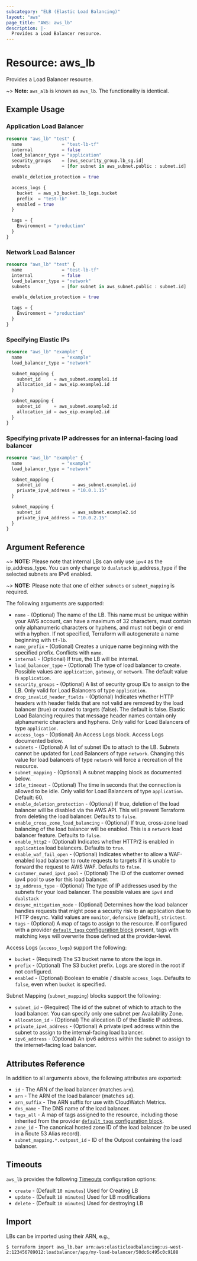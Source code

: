 ```yaml
---
subcategory: "ELB (Elastic Load Balancing)"
layout: "aws"
page_title: "AWS: aws_lb"
description: |-
  Provides a Load Balancer resource.
---
```


# Resource: aws_lb

Provides a Load Balancer resource.

~> **Note:** `aws_alb` is known as `aws_lb`. The functionality is identical.

## Example Usage

### Application Load Balancer

```terraform
resource "aws_lb" "test" {
  name               = "test-lb-tf"
  internal           = false
  load_balancer_type = "application"
  security_groups    = [aws_security_group.lb_sg.id]
  subnets            = [for subnet in aws_subnet.public : subnet.id]

  enable_deletion_protection = true

  access_logs {
    bucket  = aws_s3_bucket.lb_logs.bucket
    prefix  = "test-lb"
    enabled = true
  }

  tags = {
    Environment = "production"
  }
}
```

### Network Load Balancer

```terraform
resource "aws_lb" "test" {
  name               = "test-lb-tf"
  internal           = false
  load_balancer_type = "network"
  subnets            = [for subnet in aws_subnet.public : subnet.id]

  enable_deletion_protection = true

  tags = {
    Environment = "production"
  }
}
```

### Specifying Elastic IPs

```terraform
resource "aws_lb" "example" {
  name               = "example"
  load_balancer_type = "network"

  subnet_mapping {
    subnet_id     = aws_subnet.example1.id
    allocation_id = aws_eip.example1.id
  }

  subnet_mapping {
    subnet_id     = aws_subnet.example2.id
    allocation_id = aws_eip.example2.id
  }
}
```

### Specifying private IP addresses for an internal-facing load balancer

```terraform
resource "aws_lb" "example" {
  name               = "example"
  load_balancer_type = "network"

  subnet_mapping {
    subnet_id            = aws_subnet.example1.id
    private_ipv4_address = "10.0.1.15"
  }

  subnet_mapping {
    subnet_id            = aws_subnet.example2.id
    private_ipv4_address = "10.0.2.15"
  }
}
```

## Argument Reference

~> **NOTE:** Please note that internal LBs can only use `ipv4` as the ip_address_type. You can only change to `dualstack` ip_address_type if the selected subnets are IPv6 enabled.

~> **NOTE:** Please note that one of either `subnets` or `subnet_mapping` is required.

The following arguments are supported:

* `name` - (Optional) The name of the LB. This name must be unique within your AWS account, can have a maximum of 32 characters,
must contain only alphanumeric characters or hyphens, and must not begin or end with a hyphen. If not specified,
Terraform will autogenerate a name beginning with `tf-lb`.
* `name_prefix` - (Optional) Creates a unique name beginning with the specified prefix. Conflicts with `name`.
* `internal` - (Optional) If true, the LB will be internal.
* `load_balancer_type` - (Optional) The type of load balancer to create. Possible values are `application`, `gateway`, or `network`. The default value is `application`.
* `security_groups` - (Optional) A list of security group IDs to assign to the LB. Only valid for Load Balancers of type `application`.
* `drop_invalid_header_fields` - (Optional) Indicates whether HTTP headers with header fields that are not valid are removed by the load balancer (true) or routed to targets (false). The default is false. Elastic Load Balancing requires that message header names contain only alphanumeric characters and hyphens. Only valid for Load Balancers of type `application`.
* `access_logs` - (Optional) An Access Logs block. Access Logs documented below.
* `subnets` - (Optional) A list of subnet IDs to attach to the LB. Subnets
cannot be updated for Load Balancers of type `network`. Changing this value
for load balancers of type `network` will force a recreation of the resource.
* `subnet_mapping` - (Optional) A subnet mapping block as documented below.
* `idle_timeout` - (Optional) The time in seconds that the connection is allowed to be idle. Only valid for Load Balancers of type `application`. Default: 60.
* `enable_deletion_protection` - (Optional) If true, deletion of the load balancer will be disabled via
   the AWS API. This will prevent Terraform from deleting the load balancer. Defaults to `false`.
* `enable_cross_zone_load_balancing` - (Optional) If true, cross-zone load balancing of the load balancer will be enabled.
   This is a `network` load balancer feature. Defaults to `false`.
* `enable_http2` - (Optional) Indicates whether HTTP/2 is enabled in `application` load balancers. Defaults to `true`.
* `enable_waf_fail_open` - (Optional) Indicates whether to allow a WAF-enabled load balancer to route requests to targets if it is unable to forward the request to AWS WAF. Defaults to `false`.
* `customer_owned_ipv4_pool` - (Optional) The ID of the customer owned ipv4 pool to use for this load balancer.
* `ip_address_type` - (Optional) The type of IP addresses used by the subnets for your load balancer. The possible values are `ipv4` and `dualstack`
* `desync_mitigation_mode` - (Optional) Determines how the load balancer handles requests that might pose a security risk to an application due to HTTP desync. Valid values are `monitor`, `defensive` (default), `strictest`.
* `tags` - (Optional) A map of tags to assign to the resource. If configured with a provider [`default_tags` configuration block](/docs/providers/aws/index.html#default_tags-configuration-block) present, tags with matching keys will overwrite those defined at the provider-level.

Access Logs (`access_logs`) support the following:

* `bucket` - (Required) The S3 bucket name to store the logs in.
* `prefix` - (Optional) The S3 bucket prefix. Logs are stored in the root if not configured.
* `enabled` - (Optional) Boolean to enable / disable `access_logs`. Defaults to `false`, even when `bucket` is specified.

Subnet Mapping (`subnet_mapping`) blocks support the following:

* `subnet_id` - (Required) The id of the subnet of which to attach to the load balancer. You can specify only one subnet per Availability Zone.
* `allocation_id` - (Optional) The allocation ID of the Elastic IP address.
* `private_ipv4_address` - (Optional) A private ipv4 address within the subnet to assign to the internal-facing load balancer.
* `ipv6_address` - (Optional) An ipv6 address within the subnet to assign to the internet-facing load balancer.

## Attributes Reference

In addition to all arguments above, the following attributes are exported:

* `id` - The ARN of the load balancer (matches `arn`).
* `arn` - The ARN of the load balancer (matches `id`).
* `arn_suffix` - The ARN suffix for use with CloudWatch Metrics.
* `dns_name` - The DNS name of the load balancer.
* `tags_all` - A map of tags assigned to the resource, including those inherited from the provider [`default_tags` configuration block](/docs/providers/aws/index.html#default_tags-configuration-block).
* `zone_id` - The canonical hosted zone ID of the load balancer (to be used in a Route 53 Alias record).
* `subnet_mapping.*.outpost_id` - ID of the Outpost containing the load balancer.

## Timeouts

`aws_lb` provides the following
[Timeouts](https://www.terraform.io/docs/configuration/blocks/resources/syntax.html#operation-timeouts) configuration options:

- `create` - (Default `10 minutes`) Used for Creating LB
- `update` - (Default `10 minutes`) Used for LB modifications
- `delete` - (Default `10 minutes`) Used for destroying LB

## Import

LBs can be imported using their ARN, e.g.,

```
$ terraform import aws_lb.bar arn:aws:elasticloadbalancing:us-west-2:123456789012:loadbalancer/app/my-load-balancer/50dc6c495c0c9188
```
